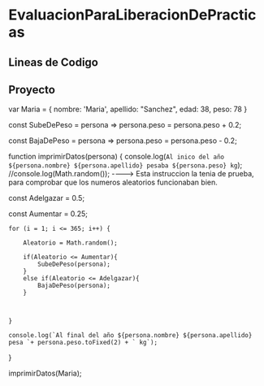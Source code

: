 # EvaluacionParaLiberacionDePracticas

## Lineas de Codigo

## Proyecto
var Maria = {
    nombre: 'Maria',
    apellido: "Sanchez",
    edad: 38,
    peso: 78
}

const SubeDePeso = persona =>  persona.peso = persona.peso + 0.2;

const BajaDePeso = persona =>  persona.peso = persona.peso - 0.2;

function imprimirDatos(persona) {
    console.log(`Al inico del año ${persona.nombre} ${persona.apellido} pesaba ${persona.peso} kg`);
    //console.log(Math.random()); ----> Esta instruccion la tenia de prueba, para comprobar que los numeros aleatorios funcionaban bien.

   const Adelgazar = 0.5;

   const Aumentar = 0.25;

    for (i = 1; i <= 365; i++) {

        Aleatorio = Math.random();

        if(Aleatorio <= Aumentar){
            SubeDePeso(persona);
        }
        else if(Aleatorio <= Adelgazar){
            BajaDePeso(persona);
        }
       

   
    }
   
    console.log(`Al final del año ${persona.nombre} ${persona.apellido} pesa `+ persona.peso.toFixed(2) + ` kg`);

}

imprimirDatos(Maria);
